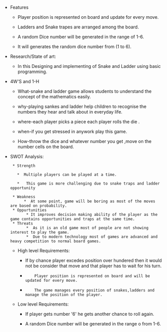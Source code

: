 
* Features

    * Player position is represented on board and update for every move.

    *  Ladders and Snake trapes are arranged among the board.

    *  A random Dice number will be generated in the range of 1-6.

    *   It will generates the random dice number from (1 to 6).



* Research/State of art:

    *  In this Designing and implementing of Snake and Ladder using basic programming.


* 4W'S and 1-H

     *  What-snake and ladder game allows students to understand the concept of the mathematics easily.

     *  why-playing sankes and ladder help children to recognise the numbers they hear and talk about in everyday life. 

     *  where-each player picks a piece each player rolls the die .

     *  when-if you get stressed in anywork play this game.

     *  How-throw the dice and whatever number you get ,move on the number cells on the board.


* SWOT Analysis:

       * Strength

         *  Multiple players can be played at a time.

         *   This game is more challenging due to snake traps and ladder opportunity
            
       * Weakness
            *  At some point, game will be boring as most of the moves are based on probability.
       * Oppurtunities
             * It improves decision making ability of the player as the game contains opportunities and traps at the same time.
       * Threats
             *  As it is an old game most of people are not showing interest to play the game.
             *  Due to modern technology most of games are advanced and heavy competition to normal board games.

           

           

  
  * High level Requirements:
  
      *  If by chance player excedes position over hundered then it would not be consider that move and that player has to wait   for his turn.

      *         Player position is represented on board and will be updated for every move.
               
      *         The game manages every position of snakes,ladders and manage the position of the player.

  * Low level Requirements:              

      *   If player gets number '6' he gets another chance to roll again.

      *   A random Dice number will be generated in the range o from 1-6.
